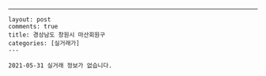 ---
    layout: post
    comments: true
    title: 경상남도 창원시 마산회원구
    categories: [실거래가]
    ---

    2021-05-31 실거래 정보가 없습니다.

    